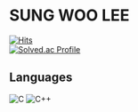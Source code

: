 # SUNG WOO LEE
[![Hits](https://hits.seeyoufarm.com/api/count/incr/badge.svg?url=https%3A%2F%2Fgithub.com%2Fraylee9919%2Fsungwoo-lee%2Fedit%2Fmain%2FREADME.md&count_bg=%2379C83D&title_bg=%23555555&icon=&icon_color=%23E7E7E7&title=hits&edge_flat=false)](https://hits.seeyoufarm.com)     
[![Solved.ac Profile](http://mazassumnida.wtf/api/v2/generate_badge?boj=raylee9919)](https://solved.ac/raylee9919/)


## Languages
![C](https://img.shields.io/badge/C-4D53E8.svg?&style=for-the-badge&logo=C&logoColor=White)
![C++](https://img.shields.io/badge/C++-00599C.svg?&style=for-the-badge&logo=C&logoColor=White)
